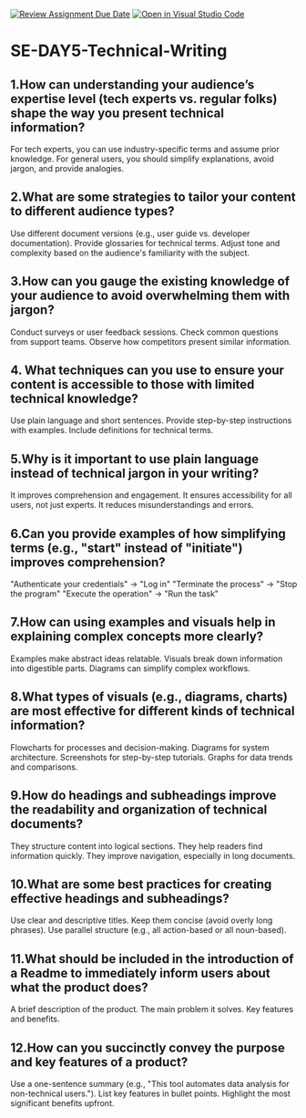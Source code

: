 [![Review Assignment Due Date](https://classroom.github.com/assets/deadline-readme-button-22041afd0340ce965d47ae6ef1cefeee28c7c493a6346c4f15d667ab976d596c.svg)](https://classroom.github.com/a/zsAR-pyY)
[![Open in Visual Studio Code](https://classroom.github.com/assets/open-in-vscode-2e0aaae1b6195c2367325f4f02e2d04e9abb55f0b24a779b69b11b9e10269abc.svg)](https://classroom.github.com/online_ide?assignment_repo_id=18814386&assignment_repo_type=AssignmentRepo)
# SE-DAY5-Technical-Writing
## 1.How can understanding your audience’s expertise level (tech experts vs. regular folks) shape the way you present technical information?
For tech experts, you can use industry-specific terms and assume prior knowledge.
For general users, you should simplify explanations, avoid jargon, and provide analogies.

## 2.What are some strategies to tailor your content to different audience types?
Use different document versions (e.g., user guide vs. developer documentation).
Provide glossaries for technical terms.
Adjust tone and complexity based on the audience's familiarity with the subject.

## 3.How can you gauge the existing knowledge of your audience to avoid overwhelming them with jargon?
Conduct surveys or user feedback sessions.
Check common questions from support teams.
Observe how competitors present similar information.

## 4. What techniques can you use to ensure your content is accessible to those with limited technical knowledge?
Use plain language and short sentences.
Provide step-by-step instructions with examples.
Include definitions for technical terms.

## 5.Why is it important to use plain language instead of technical jargon in your writing?
It improves comprehension and engagement.
It ensures accessibility for all users, not just experts.
It reduces misunderstandings and errors.

## 6.Can you provide examples of how simplifying terms (e.g., "start" instead of "initiate") improves comprehension?
"Authenticate your credentials" → "Log in"
"Terminate the process" → "Stop the program"
"Execute the operation" → "Run the task"

## 7.How can using examples and visuals help in explaining complex concepts more clearly?
Examples make abstract ideas relatable.
Visuals break down information into digestible parts.
Diagrams can simplify complex workflows.

## 8.What types of visuals (e.g., diagrams, charts) are most effective for different kinds of technical information?
Flowcharts for processes and decision-making.
Diagrams for system architecture.
Screenshots for step-by-step tutorials.
Graphs for data trends and comparisons.

## 9.How do headings and subheadings improve the readability and organization of technical documents?
They structure content into logical sections.
They help readers find information quickly.
They improve navigation, especially in long documents.

## 10.What are some best practices for creating effective headings and subheadings?
Use clear and descriptive titles.
Keep them concise (avoid overly long phrases).
Use parallel structure (e.g., all action-based or all noun-based).

## 11.What should be included in the introduction of a Readme to immediately inform users about what the product does?
A brief description of the product.
The main problem it solves.
Key features and benefits.

## 12.How can you succinctly convey the purpose and key features of a product?
Use a one-sentence summary (e.g., "This tool automates data analysis for non-technical users.").
List key features in bullet points.
Highlight the most significant benefits upfront.

